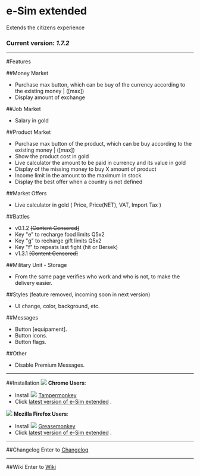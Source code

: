 # e-Sim extended

Extends the citizens experience

### Current version: *1.7.2*  

***

#Features


##Money Market
* Purchase max button, which can be buy of the currency according to the existing money | ([max])
* Display amount of exchange

##Job Market
* Salary in gold


##Product Market
* Purchase max button of the product, which can be buy according to the existing money | ([max])
* Show the product cost in gold 
* Live calculator the amount to be paid in currency and its value in gold
* Display of the missing money to buy X amount of product
* Income limit in the amount to the maximum in stock
* Display the best offer when a country is not defined


##Market Offers
* Live calculator in gold ( Price, Price(NET), VAT, Import Tax )


##Battles
* v0.1.2 ~~[Content Censored]~~
* Key "e" to recharge food limits Q5x2
* Key "g" to recharge gift limits Q5x2
* Key "f" to repeats last fight (hit or Bersek)
* v1.3.1 ~~[Content Censored]~~


##Military Unit - Storage
* From the same page verifies who work and who is not, to make the delivery easier.


##Styles (feature removed, incoming soon in next version)
* UI change, color, background, etc.


##Messages
* Button [equipament].
* Button icons.
* Button flags.

##Other
* Disable Premium Messages.


***


##Installation
![](http://icons.iconarchive.com/icons/google/chrome/16/Google-Chrome-icon.png) **Chrome Users**:
* Install ![](http://dl.dropbox.com/u/89283239/icons/extension/tampermonkey.png) [Tampermonkey](https://chrome.google.com/webstore/detail/dhdgffkkebhmkfjojejmpbldmpobfkfo)
* Click [latest version of e-Sim extended](http://lv-soft.github.io/e-Sim-extended/script.user.js) .

![](http://icons.iconarchive.com/icons/photoshopedia/xedia/16/Firefox-icon.png) **Mozilla Firefox Users**:
* Install ![](http://img802.imageshack.us/img802/9304/extensiongreasemonkey.png) [Greasemonkey](https://addons.mozilla.org/firefox/addon/greasemonkey/)
* Click [latest version of e-Sim extended](http://lv-soft.github.io/e-Sim-extended/script.user.js) .


***


##Changelog
Enter to [Changelog](http://lv-soft.github.io/e-Sim-extended/changelog.html)


***


##Wiki
Enter to [Wiki](http://lv-soft.github.io/e-Sim-extended/)

